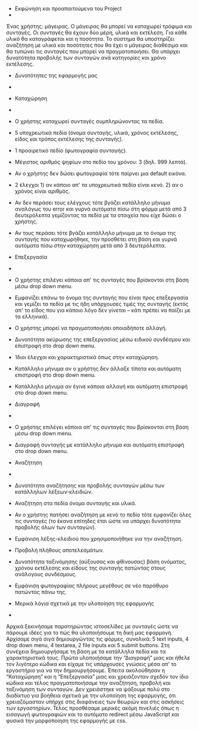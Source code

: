 - Εκφώνηση και προαπαιτούμενα του Project
-
Ένας χρήστης: μάγειρας. Ο μάγειρας θα μπορεί να καταχωρεί τρόφιμα και συνταγές. Οι συνταγές θα έχουν δύο μέρη, υλικά και εκτέλεση. Για κάθε υλικό θα καταγράφεται και η ποσότητα. Το σύστημα θα υποστηρίζει αναζήτηση με υλικά και ποσότητες που θα έχει ο μάγειρας διαθέσιμα και θα τυπώνει τις συνταγές που μπορεί να πραγματοποιήσει. Θα υπάρχει δυνατότητα προβολής των συνταγών ανά κατηγορίες και χρόνο εκτέλεσης.

- Δυνατότητες της εφαρμογής μας
- 
- Καταχώρηση
-
- Ο χρήστης καταχωρεί συνταγές συμπληρώνοντας τα πεδία.
- 5 υποχρεωτικά πεδία (όνομα συνταγής, υλικά, χρόνος  εκτέλεσης, είδος και τρόπος εκτέλεσης της συνταγής).
- 1 προαιρετικό πεδίο (φωτογραφία συνταγής).
- Μέγιστος αριθμός ψηφίων στο πεδίο του χρόνου: 3 (δηλ. 999 λεπτά).
- Αν ο χρήστης δεν δώσει φωτογραφία τότε παίρνει μια default εικόνα.
- 2 έλεγχοι 1) αν κάποιο απ' τα υποχρεωτικά πεδία είναι κενό.
	       2) αν ο χρόνος είναι αριθμός.
- Αν δεν περάσει τους ελέγχους τότε βγάζει κατάλληλο μήνυμα αναλόγως του error και γυρνά αυτόματα πίσω στη φόρμα μετά από 3 δευτερόλεπτα γεμίζοντας τα πεδία με τα στοιχεία που είχε δώσει ο χρήστης.
- Αν τους περάσει τότε βγάζει κατάλληλο μήνυμα με το όνομα της συνταγής που καταχωρήθηκε, την προσθέτει στη βάση και γυρνά αυτόματα πίσω στην καταχώρηση μετά από 3 δευτερόλεπτα.

- Επεξεργασία
- 
- Ο χρήστης επιλέγει κάποια απ' τις συνταγές που βρίσκονται στη βάση μέσω drop down menu.
- Εμφανίζει επάνω το όνομα της συνταγής που είναι προς επεξεργασία και γεμίζει τα πεδία με τις ήδη υπάρχουσες τιμές της συνταγής (εκτός απ' το είδος που για κάποιο λόγο δεν γίνεται – κάτι πρέπει να παίζει με τα ελληνικά).
- Ο χρήστης μπορεί να πραγματοποιήσει οποιαδήποτε αλλαγή.
- Δυνατότητα ακύρωσης της επεξεργασίας μέσω ειδικού συνδέσμου και επιστροφή στο drop down menu.
- Ίδιοι έλεγχοι και χαρακτηριστικά όπως στην καταχώρηση.
- Κατάλληλο μήνυμα αν ο χρήστης δεν άλλαξε τίποτα και αυτόματη επιστροφή στο drop down menu.
- Κατάλληλο μήνυμα αν έγινε κάποια αλλαγή και αυτόματη επιστροφή στο drop down menu.

- Διαγραφή
- 
- Ο χρήστης επιλέγει κάποια απ' τις συνταγές που βρίσκονται στη βάση μέσω drop down menu.
- Διαγραφή συνταγής με κατάλληλο μήνυμα και αυτόματη επιστροφή στο drop down menu. 

- Αναζήτηση
- 
- Δυνατότητα αναζήτησης και προβολής συνταγών μέσω των κατάλληλων λέξεων-κλειδιών.
- Αναζήτηση στα πεδία όνομα συνταγής και υλικά.
- Αν ο χρήστης πατήσει αναζήτηση με κενό το πεδίο τότε εμφανίζει όλες τις συνταγές (το έκανα επίτηδες έτσι ώστε να υπάρχει δυνατότητα προβολής όλων των συνταγών).
- Εμφάνιση λέξης-κλειδιού που χρησιμοποιήθηκε για την αναζήτηση.
- Προβολή πλήθους αποτελεσμάτων.
- Δυνατότητα ταξινόμησης (αύξουσας και φθίνουσας) βάση ονόματος, χρόνου εκτέλεσης και είδους της συνταγής πατώντας στους ανάλογους συνδέσμους.
- Εμφάνιση φωτογραφίας πλήρους μεγέθους σε νέο παράθυρο πατώντας πάνω της.

- Μερικά λόγια σχετικά με την υλοποίηση της εφαρμογής
- 
Αρχικά ξεκινήσαμε παρατηρώντας ιστοσελίδες με συνταγές ώστε να πάρουμε ιδέες για το πώς θα υλοποιήσουμε τη δική μας εφαρμογή. Αρχίσαμε σιγά σιγά δημιουργώντας τις φόρμες, συνολικά: 5 text inputs, 4 drop down menu, 4 textarea, 2 file inputs και 5 submit buttons. Στη συνέχεια δημιουργήσαμε τη βάση με τα κατάλληλα πεδία και τα χαρακτηριστικά τους. Πρώτα υλοποιήσαμε την “Διαγραφή” μιας και ήθελε τον λιγότερο κώδικα και είχαμε τις υπάρχουσες γνώσεις μέσα απ’ το εργαστήριο για να την δημιουργήσουμε. Έπειτα ακολούθησαν η “Καταχώρηση” και η “Επεξεργασία” μιας και χρειάζονταν σχεδόν τον ίδιο κώδικα και τέλος πραγματοποιήσαμε την αναζήτηση, προβολή και ταξινόμηση των συνταγών. Δεν χρειάστηκε να ψάξουμε πολύ στο διαδίκτυο για βοήθεια σχετικά με την υλοποίηση της εφαρμογής, ότι χρειαζόμασταν υπήρχε στις διαφάνειες των θεωριών και στις ασκήσεις των εργαστηρίων. Τέλος προσθέσαμε μερικές ακόμη πινελιές όπως η εισαγωγή φωτογραφιών και το αυτόματο redirect μέσω JavaScript και φυσικά την μορφοποίηση της εφαρμογής με css.

